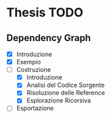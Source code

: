 # Thesis TODO

## Dependency Graph
- [x] Introduzione
- [x] Esempio
- [ ] Costruzione
    - [x] Introduzione
    - [x] Analisi del Codice Sorgente
    - [x] Risoluzione delle Reference
    - [x] Esplorazione Ricorsiva
- [ ] Esportazione
